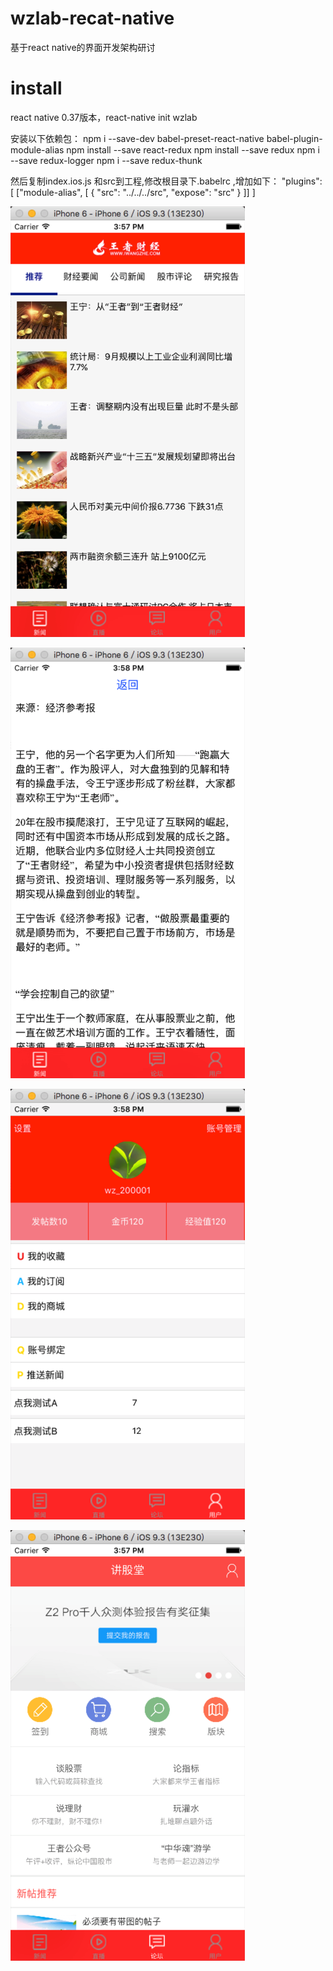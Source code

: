 # wzlab-recat-native
基于react native的界面开发架构研讨
# install
react native 0.37版本，react-native  init wzlab 

安装以下依赖包：
npm i --save-dev babel-preset-react-native babel-plugin-module-alias
npm install --save react-redux
npm install --save redux
npm i --save redux-logger
npm i --save redux-thunk

然后复制index.ios.js 和src到工程,修改根目录下.babelrc ,增加如下：
"plugins": [
    ["module-alias", [
      { "src": "../../../src", "expose": "src" }
    ]]
  ]
  

![image](https://github.com/gtfcugb/wzlab-recat-native/blob/master/doc/wzlab-1.png)

![image](https://github.com/gtfcugb/wzlab-recat-native/blob/master/doc/wzlab-2.png)

![image](https://github.com/gtfcugb/wzlab-recat-native/blob/master/doc/wzlab-3.png)

![image](https://github.com/gtfcugb/wzlab-recat-native/blob/master/doc/wzlab-4.png)
